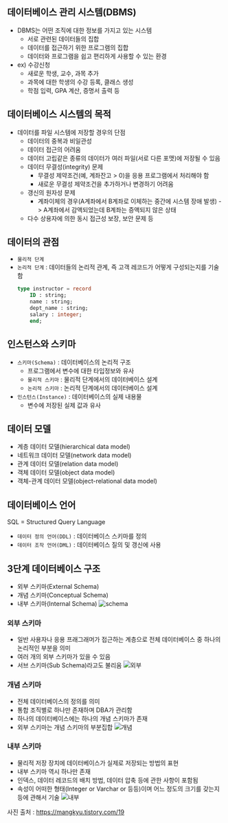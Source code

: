 ## 데이터베이스 관리 시스템(DBMS)
* DBMS는 어떤 조직에 대한 정보를 가지고 있는 시스템
    * 서로 관련된 데이터들의 집합
    * 데이터를 접근하기 위한 프로그램의 집합
    * 데이터와 프로그램을 쉽고 편리하게 사용할 수 있는 환경
* ex) 수강신청
    * 새로운 학생, 교수, 과목 추가
    * 과목에 대한 학생의 수강 등록, 클래스 생성
    * 학점 입력, GPA 계산, 증명서 출력 등

## 데이터베이스 시스템의 목적
* 데이터를 파일 시스템에 저장할 경우의 단점
    * 데이터의 중복과 비일관성
    * 데이터 접근의 어려움
    * 데이터 고립같은 종류의 데이터가 여러 파일(서로 다른 포맷)에 저장될 수 있음
    * 데이터 무결성(integrity) 문제
        * 무결성 제약조건(예, 계좌잔고 > 0)을 응용 프로그램에서 처리해야 함
        * 새로운 무결성 제약조건을 추가하거나 변경하기 어려움
    * 갱신의 원자성 문제
        * 계좌이체의 경우(A계좌에서 B계좌로 이체하는 중간에 시스템 장애 발생) -> A계좌에서 감액되었는데 B계좌는 증액되지 않은 상태
    * 다수 상용자에 의한 동시 접근성 보장, 보안 문제 등
    
## 데이터의 관점
* `물리적 단계`
* `논리적 단계` : 데이터들의 논리적 관계, 즉 고객 레코드가 어떻게 구성되는지를 기술함
    ```sql
    type instructor = record
        ID : string;
        name : string;
        dept_name : string;
        salary : integer;
        end;
    ```
    
## 인스턴스와 스키마
* `스키마(Schema)` : 데이터베이스의 논리적 구조
    * 프로그램에서 변수에 대한 타입정보와 유사
    * `물리적 스키마` : 물리적 단계에서의 데이터베이스 설계
    * `논리적 스키마` : 논리적 단계에서의 데이터베이스 설계
* `인스턴스(Instance)` : 데이터베이스의 실제 내용물
    * 변수에 저장된 실제 값과 유사
    
## 데이터 모델
* 계층 데이터 모델(hierarchical data model)
* 네트워크 데이터 모델(network data model)
* 관계 데이터 모델(relation data model)
* 객체 데이터 모델(object data model)
* 객체-관계 데이터 모델(object-relational data model)

## 데이터베이스 언어
SQL = Structured Query Language
* `데이터 정의 언어(DDL)` : 데이터베이스 스키마를 정의
* `데이터 조작 언어(DML)` : 데이터베이스 질의 및 갱신에 사용

## 3단계 데이터베이스 구조
* 외부 스키마(External Schema)
* 개념 스키마(Conceptual Schema)
* 내부 스키마(Internal Schema)
![schema](https://t1.daumcdn.net/cfile/tistory/992DF0335A0881960F)  


### 외부 스키마
* 일반 사용자나 응용 프래그래머가 접근하는 계층으로 전체 데이터베이스 중 하나의 논리적인 부분을 의미
* 여러 개의 외부 스키마가 있을 수 있음
* 서브 스키마(Sub Schema)라고도 불리움
![외부](https://t1.daumcdn.net/cfile/tistory/993D39335A0882E43B)  


### 개념 스키마
* 전체 데이터베이스의 정의를 의미
* 통합 조직별로 하나만 존재하며 DBA가 관리함
* 하나의 데이터베이스에는 하나의 개념 스키마가 존재
* 외부 스키마는 개념 스키마의 부분집합
![개념](https://t1.daumcdn.net/cfile/tistory/997F5C335A0883E828)  


### 내부 스키마
* 물리적 저장 장치에 데이터베이스가 실제로 저장되는 방법의 표현
* 내부 스키마 역시 하나만 존재
* 인덱스, 데이터 레코드의 배치 방법, 데이터 압축 등에 관한 사항이 포함됨
* 속성이 어떠한 형태(Integer or Varchar or 등등)이며 어느 정도의 크기를 갖는지 등에 관해서 기술
![내부](https://t1.daumcdn.net/cfile/tistory/991390335A08849637)  



사진 출처 : https://mangkyu.tistory.com/19